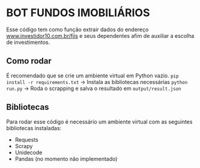 # BOT FUNDOS IMOBILIÁRIOS

Esse código tem como função extrair dados do endereço www.investidor10.com.br/fiis e seus dependentes afim de auxiliar a escolha de investimentos.

## Como rodar
É recomendado que se crie um ambiente virtual em Python vazio. 
`pip install -r requirements.txt` -> Instala as bibliotecas necessárias
`python run.py` -> Roda o scrapping e salva o resultado em `output/result.json`


## Bibliotecas
Para rodar esse código é necessário um ambiente virtual com as seguintes bibliotecas instaladas:
- Requests
- Scrapy
- Unidecode
- Pandas (no momento não implementado)

